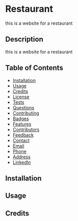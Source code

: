 # Restaurant
this is a website for a restaurant
## Description
this is a website for a restaurant
## Table of Contents
- [Installation](#installation)
- [Usage](#usage)
- [Credits](#credits)
- [License](#license)
- [Tests](#tests)
- [Questions](#questions)
- [Contributing](#contributing)
- [Badges](#badges)
- [Features](#features)
- [Contributors](#contributors)
- [Feedback](#feedback)
- [Contact](#contact)
- [Email](#email)
- [Phone](#phone)
- [Address](#address)
- [LinkedIn](#linkedin)

## Installation

## Usage

## Credits
